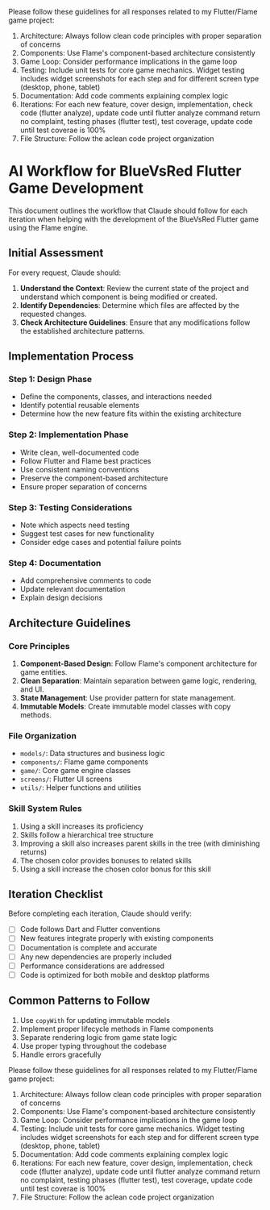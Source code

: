 Please follow these guidelines for all responses related to my Flutter/Flame game project:

1. Architecture: Always follow clean code principles with proper separation of concerns
2. Components: Use Flame's component-based architecture consistently
3. Game Loop: Consider performance implications in the game loop
4. Testing: Include unit tests for core game mechanics. Widget testing includes widget screenshots for each step and for different screen type (desktop, phone, tablet)
5. Documentation: Add code comments explaining complex logic
6. Iterations: For each new feature, cover design, implementation, check code (flutter analyze), update code until flutter analyze command return no complaint,  testing phases (flutter test), test coverage, update code until test coverae is 100% 
7. File Structure: Follow the aclean code project organization

# AI Workflow for BlueVsRed Flutter Game Development

This document outlines the workflow that Claude should follow for each iteration when helping with the development of the BlueVsRed Flutter game using the Flame engine.

## Initial Assessment

For every request, Claude should:

1. **Understand the Context**: Review the current state of the project and understand which component is being modified or created.
2. **Identify Dependencies**: Determine which files are affected by the requested changes.
3. **Check Architecture Guidelines**: Ensure that any modifications follow the established architecture patterns.

## Implementation Process

### Step 1: Design Phase
- Define the components, classes, and interactions needed
- Identify potential reusable elements
- Determine how the new feature fits within the existing architecture

### Step 2: Implementation Phase
- Write clean, well-documented code
- Follow Flutter and Flame best practices
- Use consistent naming conventions
- Preserve the component-based architecture
- Ensure proper separation of concerns

### Step 3: Testing Considerations
- Note which aspects need testing
- Suggest test cases for new functionality
- Consider edge cases and potential failure points

### Step 4: Documentation
- Add comprehensive comments to code
- Update relevant documentation
- Explain design decisions

## Architecture Guidelines

### Core Principles
1. **Component-Based Design**: Follow Flame's component architecture for game entities.
2. **Clean Separation**: Maintain separation between game logic, rendering, and UI.
3. **State Management**: Use provider pattern for state management.
4. **Immutable Models**: Create immutable model classes with copy methods.

### File Organization
- `models/`: Data structures and business logic
- `components/`: Flame game components
- `game/`: Core game engine classes
- `screens/`: Flutter UI screens
- `utils/`: Helper functions and utilities

### Skill System Rules
1. Using a skill increases its proficiency
2. Skills follow a hierarchical tree structure
3. Improving a skill also increases parent skills in the tree (with diminishing returns)
4. The chosen color provides bonuses to related skills
5. Using a skill increase the chosen color bonus for this skill

## Iteration Checklist

Before completing each iteration, Claude should verify:

- [ ] Code follows Dart and Flutter conventions
- [ ] New features integrate properly with existing components
- [ ] Documentation is complete and accurate
- [ ] Any new dependencies are properly included
- [ ] Performance considerations are addressed
- [ ] Code is optimized for both mobile and desktop platforms

## Common Patterns to Follow

1. Use `copyWith` for updating immutable models
2. Implement proper lifecycle methods in Flame components
3. Separate rendering logic from game state logic
4. Use proper typing throughout the codebase
5. Handle errors gracefully

Please follow these guidelines for all responses related to my Flutter/Flame game project:

1. Architecture: Always follow clean code principles with proper separation of concerns
2. Components: Use Flame's component-based architecture consistently
3. Game Loop: Consider performance implications in the game loop
4. Testing: Include unit tests for core game mechanics. Widget testing includes widget screenshots for each step and for different screen type (desktop, phone, tablet)
5. Documentation: Add code comments explaining complex logic
6. Iterations: For each new feature, cover design, implementation, check code (flutter analyze), update code until flutter analyze command return no complaint,  testing phases (flutter test), test coverage, update code until test coverae is 100% 
7. File Structure: Follow the aclean code project organization

